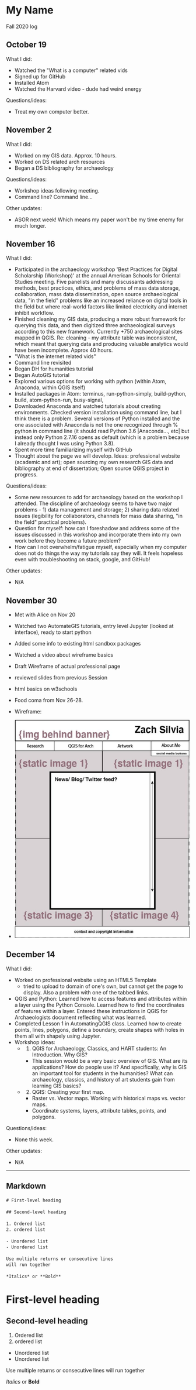 # My Name
Fall 2020 log

## October 19

What I did:
- Watched the "What is a computer" related vids
- Signed up for GitHub
- Installed Atom
- Watched the Harvard video - dude had weird energy

Questions/ideas:
- Treat my own computer better.

## November 2

What I did:
- Worked on my GIS data. Approx. 10 hours.
- Worked on DS related arch resources
- Began a DS bibliography for archaeology

Questions/ideas:
- Workshop ideas following meeting.
- Command line? Command line...

Other updates:
- ASOR next week! Which means my paper won't be my time enemy for much longer.

## November 16

What I did:
- Participated in the archaeology workshop 'Best Practices for Digital Scholarship (Workshop)' at the annual American Schools for Oriental Studies meeting. Five panelists and many discussants addressing methods, best practices, ethics, and problems of mass data storage, collaboration, mass data dissemination, open source archaeological data, "in the field" problems like an increased reliance on digital tools in the field but where real-world factors like limited electricity and internet inhibit workflow.
- Finished cleaning my GIS data, producing a more robust framework for querying this data, and then digitized three archaeological surveys according to this new framework. Currently +750 archaeological sites mapped in QGIS. Re: cleaning - my attribute table was inconsistent, which meant that querying data and producing valuable analytics would have been incomplete. Approx 40 hours.
- "What is the internet related vids"
- Command line revisited
- Began DH for humanities tutorial
- Began AutoGIS tutorial
- Explored various options for working with python (within Atom, Anaconda, within QGIS itself)
- Installed packages in Atom: terminus, run-python-simply, build-python, build, atom-python-run, busy-signal,
- Downloaded Anaconda and watched tutorials about creating environments. Checked version installation using command line, but I think there is a problem. Several versions of Python installed and the one associated with Anaconda is not the one recognized through % python in command line (it should read Python 3.6 |Anaconda..., etc| but instead only Python 2.7.16 opens as default (which is a problem because I already thought I was using Python 3.8).
- Spent more time familiarizing myself with GitHub
- Thought about the page we will develop. Ideas: professional website (academic and art); open sourcing my own research GIS data and bibliography at end of dissertation; Open source QGIS project in progress.

Questions/ideas:
- Some new resources to add for archaeology based on the workshop I attended. The discipline of archaeology seems to have two major problems - 1) data management and storage; 2) sharing data related issues (legibility for collaborators, channels for mass data sharing, "in the field" practical problems).
- Question for myself: how can I foreshadow and address some of the issues discussed in this workshop and incorporate them into my own work before they become a future problem?
- How can I not overwhelm/fatigue myself, especially when my computer does not do things the way my tutorials say they will. It feels hopeless even with troubleshooting on stack, google, and GitHub!

Other updates:
- N/A

## November 30
- Met with Alice on Nov 20
- Watched two AutomateGIS tutorials, entry level Jupyter (looked at interface), ready to start python
- Added some info to existing html sandbox packages
- Watched a video about wireframe basics
- Draft Wireframe of actual professional page
- reviewed slides from previous Session
- html basics on w3schools
- Food coma from Nov 26-28.

- Wireframe:
- ![ZS_Wireframe](../media/ZSilvia-d8259fb4.jpg)

## December 14

What I did:
- Worked on professional website using an HTML5 Template
  - tried to upload to domain of one's own, but cannot get the page to display. Also a problem with one of the tabbed links.
- QGIS and Python: Learned how to access features and attributes within a layer using the Python Console. Learned how to find the coordinates of features within a layer. Entered these instructions in QGIS for Archaeologists document reflecting what was learned.
- Completed Lesson 1 in AutomatingQGIS class. Learned how to create points, lines, polygons, define a boundary, create shapes with holes in them all with shapely using Jupyter.
- Workshop ideas:
  - 1) QGIS for Archaeology, Classics, and HART students: An Introduction. Why GIS?
    - This session would be a very basic overview of GIS. What are its applications? How do people use it? And specifically, why is GIS an important tool for students in the humanities? What can archaeology, classics, and history of art students gain from learning GIS basics?
  - 2) QGIS: Creating your first map.
    - Raster vs. Vector maps. Working with historical maps vs. vector maps.
    - Coordinate systems, layers, attribute tables, points, and polygons.

Questions/ideas:
- None this week.

Other updates:
- N/A


---

## Markdown

```
# First-level heading

## Second-level heading

1. Ordered list
2. ordered list

- Unordered list
- Unordered list

Use multiple returns or consecutive lines
will run together

*Italics* or **Bold**

```

# First-level heading

## Second-level heading

1. Ordered list
2. ordered list

- Unordered list
- Unordered list

Use multiple returns or consecutive lines
will run together

*Italics* or **Bold**
